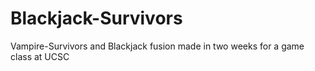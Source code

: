 # Blackjack-Survivors
Vampire-Survivors and Blackjack fusion made in two weeks for a game class at UCSC
